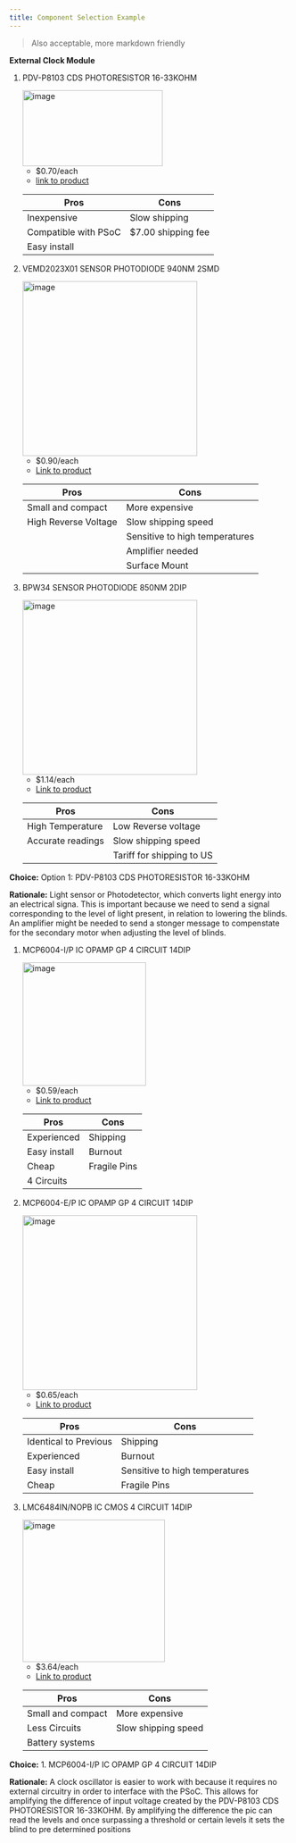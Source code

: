 ```yaml
---
title: Component Selection Example
---
```




> Also acceptable, more markdown friendly

**External Clock Module**

1. PDV-P8103 CDS PHOTORESISTOR 16-33KOHM


   <img width="251" height="136" alt="image" src="https://github.com/user-attachments/assets/62fbd04a-39f2-44e9-9d67-134f88270aad" />

    * $0.70/each
    * [link to product](https://www.digikey.com/en/products/detail/advanced-photonix/PDV-P8103/480610)

    | Pros                                      | Cons                                                             |
    | ----------------------------------------- | ---------------------------------------------------------------- |
    | Inexpensive                               | Slow shipping   |
    | Compatible with PSoC                      | $7.00 shipping fee              |
    | Easy install                              |                     |

2. VEMD2023X01 SENSOR PHOTODIODE 940NM 2SMD


    <img width="313" height="313" alt="image" src="https://github.com/user-attachments/assets/6389eb30-d382-4122-9df2-ca588d574e19" />


    * $0.90/each
    * [Link to product](https://www.digikey.com/en/products/detail/vishay-semiconductor-opto-division/VEMD2023X01/4075873)

    | Pros                                                              | Cons                |
    | ----------------------------------------------------------------- | ------------------- |
    | Small and compact                                              | More expensive      |
    | High Reverse Voltage                                           | Slow shipping speed |
    |                                                                | 	Sensitive to high temperatures    |
    |                                                                | 	Amplifier needed   |
    |                                                                | 	Surface Mount    |



3. BPW34 SENSOR PHOTODIODE 850NM 2DIP



    <img width="313" height="313" alt="image" src="https://github.com/user-attachments/assets/eb2f617b-c7af-4ef2-a1fd-09d9c7d412a3" />



    * $1.14/each
    * [Link to product](https://www.digikey.com/en/products/detail/ams-osram-usa-inc/BPW34/607274)

    | Pros                                                              | Cons                |
    | ----------------------------------------------------------------- | ------------------- |
    | High Temperature                                               | 	Low Reverse voltage       |
    | 	Accurate readings                                 | Slow shipping speed |
    |                                                     | 	Tariff for shipping to US    |
    



   
**Choice:** Option 1: PDV-P8103 CDS PHOTORESISTOR 16-33KOHM


**Rationale:** Light sensor or Photodetector, which converts light energy into an electrical signa. This is important because we need to send a signal corresponding to the level of light present, in relation to lowering the blinds. An amplifier might be needed to send a stonger message to compenstate for the secondary motor when adjusting the level of blinds.




1. MCP6004-I/P IC OPAMP GP 4 CIRCUIT 14DIP



   <img width="221" height="221" alt="image" src="https://github.com/user-attachments/assets/fe37bf87-7fa8-4837-b103-025e68c92c05" />



    * $0.59/each
    * [Link to product](https://www.digikey.com/en/products/detail/microchip-technology/MCP6004-I-P/523060)

    | Pros                                                              | Cons                |
    | ----------------------------------------------------------------- | ------------------- |
    | 	Experienced                                              | 	Shipping     |
    | 	Easy install      | 	Burnout |
    | 	Cheap            | 		Fragile Pins    |
     |          4 Circuits                     | 	    |
   




2. MCP6004-E/P IC OPAMP GP 4 CIRCUIT 14DIP



    <img width="313" height="313" alt="image" src="https://github.com/user-attachments/assets/35ca0cb8-7a3a-4ecb-9cbe-5bd8432063ee" />



    * $0.65/each
    * [Link to product](https://www.digikey.com/en/products/detail/microchip-technology/MCP6004-E-P/683200)

    | Pros                                                              | Cons                |
    | ----------------------------------------------------------------- | ------------------- |
    | 	Identical to Previous                                              | 	Shipping      |
    | 	Experienced                                | 	Burnout |
    |   Easy install                                | 	Sensitive to high temperatures    |
     |   	Cheap                                  | 	Fragile Pins  |







3. LMC6484IN/NOPB IC CMOS 4 CIRCUIT 14DIP



   <img width="255" height="255" alt="image" src="https://github.com/user-attachments/assets/02fe99d8-6997-441f-b7da-69f2c3fa6668" />


    * $3.64/each
    * [Link to product](https://www.digikey.com/en/products/detail/texas-instruments/LMC6484IN-NOPB/164521)

    | Pros                                                              | Cons                |
    | ----------------------------------------------------------------- | ------------------- |
    | Small and compact                                 | More expensive      |
    | 	Less Circuits                                 | Slow shipping speed |
    |  Battery systems                              | 	       |
    





   
**Choice:** 1. MCP6004-I/P IC OPAMP GP 4 CIRCUIT 14DIP

**Rationale:** A clock oscillator is easier to work with because it requires no external circuitry in order to interface with the PSoC. This allows for amplifying the difference of input voltage created by the PDV-P8103 CDS PHOTORESISTOR 16-33KOHM. By amplifying the difference the pic can read the levels and once surpassing a threshold or certain levels it sets the blind to pre determined positions 
